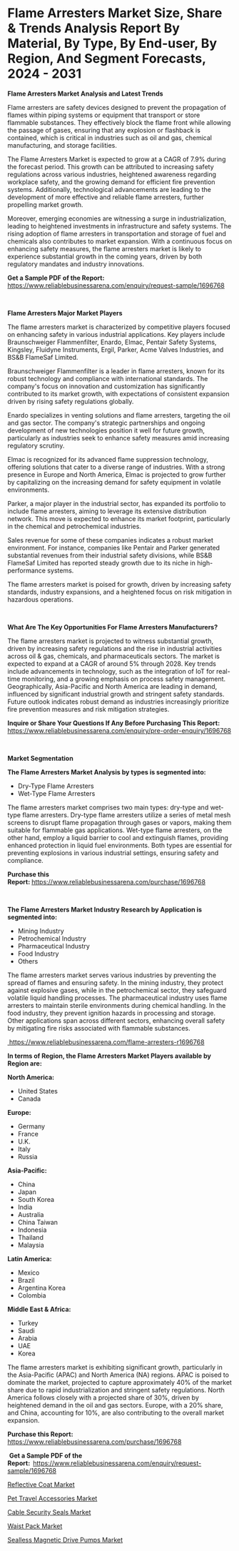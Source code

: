 <p><h1>Flame Arresters Market Size, Share & Trends Analysis Report By Material, By Type, By End-user, By Region, And Segment Forecasts, 2024 - 2031</h1></p><p><strong>Flame Arresters Market Analysis and Latest Trends</strong></p>
<p><p>Flame arresters are safety devices designed to prevent the propagation of flames within piping systems or equipment that transport or store flammable substances. They effectively block the flame front while allowing the passage of gases, ensuring that any explosion or flashback is contained, which is critical in industries such as oil and gas, chemical manufacturing, and storage facilities.</p><p>The Flame Arresters Market is expected to grow at a CAGR of 7.9% during the forecast period. This growth can be attributed to increasing safety regulations across various industries, heightened awareness regarding workplace safety, and the growing demand for efficient fire prevention systems. Additionally, technological advancements are leading to the development of more effective and reliable flame arresters, further propelling market growth.</p><p>Moreover, emerging economies are witnessing a surge in industrialization, leading to heightened investments in infrastructure and safety systems. The rising adoption of flame arresters in transportation and storage of fuel and chemicals also contributes to market expansion. With a continuous focus on enhancing safety measures, the flame arresters market is likely to experience substantial growth in the coming years, driven by both regulatory mandates and industry innovations.</p></p>
<p><strong>Get a Sample PDF of the Report:&nbsp;</strong> <a href="https://www.reliablebusinessarena.com/enquiry/request-sample/1696768?utm_campaign=1726&utm_medium=2&utm_source=Github&utm_content=ia&utm_term=30102024&utm_id=flame-arresters">https://www.reliablebusinessarena.com/enquiry/request-sample/1696768</a></p>
<p>&nbsp;</p>
<p><strong>Flame Arresters Major Market Players</strong></p>
<p><p>The flame arresters market is characterized by competitive players focused on enhancing safety in various industrial applications. Key players include Braunschweiger Flammenfilter, Enardo, Elmac, Pentair Safety Systems, Kingsley, Fluidyne Instruments, Ergil, Parker, Acme Valves Industries, and BS&B FlameSaf Limited. </p><p>Braunschweiger Flammenfilter is a leader in flame arresters, known for its robust technology and compliance with international standards. The company's focus on innovation and customization has significantly contributed to its market growth, with expectations of consistent expansion driven by rising safety regulations globally.</p><p>Enardo specializes in venting solutions and flame arresters, targeting the oil and gas sector. The company's strategic partnerships and ongoing development of new technologies position it well for future growth, particularly as industries seek to enhance safety measures amid increasing regulatory scrutiny.</p><p>Elmac is recognized for its advanced flame suppression technology, offering solutions that cater to a diverse range of industries. With a strong presence in Europe and North America, Elmac is projected to grow further by capitalizing on the increasing demand for safety equipment in volatile environments.</p><p>Parker, a major player in the industrial sector, has expanded its portfolio to include flame arresters, aiming to leverage its extensive distribution network. This move is expected to enhance its market footprint, particularly in the chemical and petrochemical industries.</p><p>Sales revenue for some of these companies indicates a robust market environment. For instance, companies like Pentair and Parker generated substantial revenues from their industrial safety divisions, while BS&B FlameSaf Limited has reported steady growth due to its niche in high-performance systems.</p><p>The flame arresters market is poised for growth, driven by increasing safety standards, industry expansions, and a heightened focus on risk mitigation in hazardous operations.</p></p>
<p>&nbsp;</p>
<p><strong>What Are The Key Opportunities For Flame Arresters Manufacturers?</strong></p>
<p><p>The flame arresters market is projected to witness substantial growth, driven by increasing safety regulations and the rise in industrial activities across oil & gas, chemicals, and pharmaceuticals sectors. The market is expected to expand at a CAGR of around 5% through 2028. Key trends include advancements in technology, such as the integration of IoT for real-time monitoring, and a growing emphasis on process safety management. Geographically, Asia-Pacific and North America are leading in demand, influenced by significant industrial growth and stringent safety standards. Future outlook indicates robust demand as industries increasingly prioritize fire prevention measures and risk mitigation strategies.</p></p>
<p><strong>Inquire or Share Your Questions If Any Before Purchasing This Report:</strong> <a href="https://www.reliablebusinessarena.com/enquiry/pre-order-enquiry/1696768?utm_campaign=1726&utm_medium=2&utm_source=Github&utm_content=ia&utm_term=30102024&utm_id=flame-arresters">https://www.reliablebusinessarena.com/enquiry/pre-order-enquiry/1696768</a></p>
<p>&nbsp;</p>
<p><strong>Market Segmentation</strong></p>
<p><strong>The Flame Arresters Market Analysis by types is segmented into:</strong></p>
<p><ul><li>Dry-Type Flame Arresters</li><li>Wet-Type Flame Arresters</li></ul></p>
<p><p>The flame arresters market comprises two main types: dry-type and wet-type flame arresters. Dry-type flame arresters utilize a series of metal mesh screens to disrupt flame propagation through gases or vapors, making them suitable for flammable gas applications. Wet-type flame arresters, on the other hand, employ a liquid barrier to cool and extinguish flames, providing enhanced protection in liquid fuel environments. Both types are essential for preventing explosions in various industrial settings, ensuring safety and compliance.</p></p>
<p><strong>Purchase this Report:&nbsp;</strong><a href="https://www.reliablebusinessarena.com/purchase/1696768?utm_campaign=1726&utm_medium=2&utm_source=Github&utm_content=ia&utm_term=30102024&utm_id=flame-arresters">https://www.reliablebusinessarena.com/purchase/1696768</a></p>
<p>&nbsp;</p>
<p><strong>The Flame Arresters Market Industry Research by Application is segmented into:</strong></p>
<p><ul><li>Mining Industry</li><li>Petrochemical Industry</li><li>Pharmaceutical Industry</li><li>Food Industry</li><li>Others</li></ul></p>
<p><p>The flame arresters market serves various industries by preventing the spread of flames and ensuring safety. In the mining industry, they protect against explosive gases, while in the petrochemical sector, they safeguard volatile liquid handling processes. The pharmaceutical industry uses flame arresters to maintain sterile environments during chemical handling. In the food industry, they prevent ignition hazards in processing and storage. Other applications span across different sectors, enhancing overall safety by mitigating fire risks associated with flammable substances.</p></p>
<p><a href="https://www.reliablebusinessarena.com/flame-arresters-r1696768?utm_campaign=1726&utm_medium=2&utm_source=Github&utm_content=ia&utm_term=30102024&utm_id=flame-arresters">&nbsp;https://www.reliablebusinessarena.com/flame-arresters-r1696768</a></p>
<p><strong>In terms of Region, the Flame Arresters Market Players available by Region are:</strong></p>
<p>
    <p> <strong> North America: </strong>
        <ul>
            <li>United States</li>
            <li>Canada</li>
        </ul>
        </p> 
    <p> <strong> Europe: </strong>
        <ul>
            <li>Germany</li>
            <li>France</li>
            <li>U.K.</li>
            <li>Italy</li>
            <li>Russia</li>
        </ul>
        </p> 
    <p> <strong> Asia-Pacific: </strong>
        <ul>
            <li>China</li>
            <li>Japan</li>
            <li>South Korea</li>
            <li>India</li>
            <li>Australia</li>
            <li>China Taiwan</li>
            <li>Indonesia</li>
            <li>Thailand</li>
            <li>Malaysia</li>
        </ul>
        </p> 
    <p> <strong> Latin America: </strong>
        <ul>
            <li>Mexico</li>
            <li>Brazil</li>
            <li>Argentina Korea</li>
            <li>Colombia</li>
        </ul>
        </p> 
    <p> <strong> Middle East & Africa: </strong>
        <ul>
            <li>Turkey</li>
            <li>Saudi</li>
            <li>Arabia</li>
            <li>UAE</li>
            <li>Korea</li>
        </ul>
    </p>
    </p>
<p><p>The flame arresters market is exhibiting significant growth, particularly in the Asia-Pacific (APAC) and North America (NA) regions. APAC is poised to dominate the market, projected to capture approximately 40% of the market share due to rapid industrialization and stringent safety regulations. North America follows closely with a projected share of 30%, driven by heightened demand in the oil and gas sectors. Europe, with a 20% share, and China, accounting for 10%, are also contributing to the overall market expansion.</p></p>
<p><strong>Purchase this Report: </strong><a href="https://www.reliablebusinessarena.com/purchase/1696768?utm_campaign=1726&utm_medium=2&utm_source=Github&utm_content=ia&utm_term=30102024&utm_id=flame-arresters">https://www.reliablebusinessarena.com/purchase/1696768</a></p>
<p>&nbsp;<strong>Get a Sample PDF of the Report:&nbsp;&nbsp;</strong><a href="https://www.reliablebusinessarena.com/enquiry/request-sample/1696768?utm_campaign=1726&utm_medium=2&utm_source=Github&utm_content=ia&utm_term=30102024&utm_id=flame-arresters">https://www.reliablebusinessarena.com/enquiry/request-sample/1696768</a></p>
<p><strong></strong></p>
<p><p><a href="https://www.linkedin.com/pulse/deep-dive-reflective-coat-market-itstrends-segmentation-competitive-g8xfc?utm_campaign=1726&utm_medium=2&utm_source=Github&utm_content=ia&utm_term=30102024&utm_id=flame-arresters">Reflective Coat Market</a></p><p><a href="https://www.linkedin.com/pulse/global-pet-travel-accessories-market-sector2024--gsiue?utm_campaign=1726&utm_medium=2&utm_source=Github&utm_content=ia&utm_term=30102024&utm_id=flame-arresters">Pet Travel Accessories Market</a></p><p><a href="https://www.linkedin.com/pulse/global-cable-security-seals-market-product-types-applications-owcaf?utm_campaign=1726&utm_medium=2&utm_source=Github&utm_content=ia&utm_term=30102024&utm_id=flame-arresters">Cable Security Seals Market</a></p><p><a href="https://www.linkedin.com/pulse/waist-pack-sector-surge-147-growth-roadmap-2031-visigraphs-o623c?utm_campaign=1726&utm_medium=2&utm_source=Github&utm_content=ia&utm_term=30102024&utm_id=flame-arresters">Waist Pack Market</a></p><p><a href="https://www.linkedin.com/pulse/sealless-magnetic-drive-pumps-market-forecast-global-trends-uux6f?utm_campaign=1726&utm_medium=2&utm_source=Github&utm_content=ia&utm_term=30102024&utm_id=flame-arresters">Sealless Magnetic Drive Pumps Market</a></p></p>